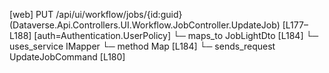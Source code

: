 [web] PUT /api/ui/workflow/jobs/{id:guid}  (Dataverse.Api.Controllers.UI.Workflow.JobController.UpdateJob)  [L177–L188] [auth=Authentication.UserPolicy]
  └─ maps_to JobLightDto [L184]
  └─ uses_service IMapper
    └─ method Map [L184]
  └─ sends_request UpdateJobCommand [L180]

